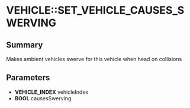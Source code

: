 # VEHICLE::SET_VEHICLE_CAUSES_SWERVING

## Summary
Makes ambient vehicles swerve for this vehicle when head on collisions

## Parameters
* **VEHICLE_INDEX** vehicleIndex
* **BOOL** causesSwerving